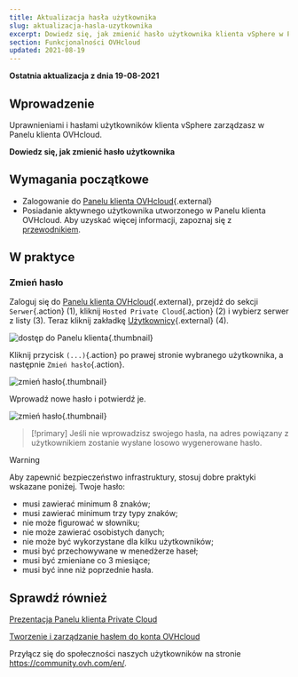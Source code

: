 ```yaml
---
title: Aktualizacja hasła użytkownika
slug: aktualizacja-hasla-uzytkownika
excerpt: Dowiedz się, jak zmienić hasło użytkownika klienta vSphere w Panelu klienta OVHcloud
section: Funkcjonalności OVHcloud
updated: 2021-08-19
---
```


**Ostatnia aktualizacja z dnia 19-08-2021**
 
## Wprowadzenie

Uprawnieniami i hasłami użytkowników klienta vSphere zarządzasz w Panelu klienta OVHcloud.

**Dowiedz się, jak zmienić hasło użytkownika**

## Wymagania początkowe

- Zalogowanie do [Panelu klienta OVHcloud](https://www.ovh.com/auth/?action=gotomanager&from=https://www.ovh.pl/&ovhSubsidiary=pl){.external}
- Posiadanie aktywnego użytkownika utworzonego w Panelu klienta OVHcloud. Aby uzyskać więcej informacji, zapoznaj się z [przewodnikiem](../manager-ovh-private-cloud/#uzytkownicy).

## W praktyce

### Zmień hasło

Zaloguj się do [Panelu klienta OVHcloud](https://www.ovh.com/auth/?action=gotomanager&from=https://www.ovh.pl/&ovhSubsidiary=pl){.external}, przejdź do sekcji `Serwer`{.action} (1), kliknij `Hosted Private Cloud`{.action} (2) i wybierz serwer z listy (3). Teraz kliknij zakładkę [Użytkownicy](https://www.ovh.com/auth/?action=gotomanager&from=https://www.ovh.pl/&ovhSubsidiary=pl){.external} (4).

![dostęp do Panelu klienta](images/userpassword1b.png){.thumbnail}

Kliknij przycisk `(...)`{.action} po prawej stronie wybranego użytkownika, a następnie `Zmień hasło`{.action}.

![zmień hasło](images/userpassword2b.png){.thumbnail}

Wprowadź nowe hasło i potwierdź je.

![zmień hasło](images/userpassword3b.png){.thumbnail}

> [!primary]
> Jeśli nie wprowadzisz swojego hasła, na adres powiązany z użytkownikiem zostanie wysłane losowo wygenerowane hasło.
> 


> [!warning]
>
>Aby zapewnić bezpieczeństwo infrastruktury, stosuj dobre praktyki wskazane poniżej. Twoje hasło:
>
> - musi zawierać minimum 8 znaków;
> - musi zawierać minimum trzy typy znaków;
> - nie może figurować w słowniku;
> - nie może zawierać osobistych danych;
> - nie może być wykorzystane dla kilku użytkowników;
> - musi być przechowywane w menedżerze haseł;
> - musi być zmieniane co 3 miesiące;
> - musi być inne niż poprzednie hasła.
>

## Sprawdź również

[Prezentacja Panelu klienta Private Cloud](../manager-ovh-private-cloud/)

[Tworzenie i zarządzanie hasłem do konta OVHcloud](../../customer/zarzadzanie-haslem/)

Przyłącz się do społeczności naszych użytkowników na stronie <https://community.ovh.com/en/>.
